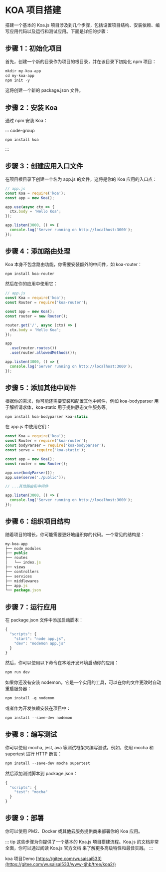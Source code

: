 # KOA 项目搭建


搭建一个基本的 Koa.js 项目涉及到几个步骤，包括设置项目结构、安装依赖、编写应用代码以及运行和测试应用。下面是详细的步骤：

## 步骤 1：初始化项目

首先，创建一个新的目录作为项目的根目录，并在该目录下初始化 npm 项目：

```js
mkdir my-koa-app
cd my-koa-app
npm init -y
```

这将创建一个新的 package.json 文件。

## 步骤 2：安装 Koa

通过 npm 安装 Koa：

::: code-group
```sh [npm]
npm install koa
```
:::
## 步骤 3：创建应用入口文件

在项目根目录下创建一个名为 app.js 的文件，这将是你的 Koa 应用的入口点：

```js
// app.js
const Koa = require('koa');
const app = new Koa();

app.use(async ctx => {
  ctx.body = 'Hello Koa';
});

app.listen(3000, () => {
  console.log('Server running on http://localhost:3000');
});
```
## 步骤 4：添加路由处理

Koa 本身不包含路由功能，你需要安装额外的中间件，如 koa-router：

```js
npm install koa-router
```

然后在你的应用中使用它：

```js
// app.js
const Koa = require('koa');
const Router = require('koa-router');

const app = new Koa();
const router = new Router();

router.get('/', async (ctx) => {
  ctx.body = 'Hello Koa';
});

app
  .use(router.routes())
  .use(router.allowedMethods());

app.listen(3000, () => {
  console.log('Server running on http://localhost:3000');
});
```
## 步骤 5：添加其他中间件

根据你的需求，你可能还需要安装和配置其他中间件，例如 koa-bodyparser 用于解析请求体，koa-static 用于提供静态文件服务等。

```js
npm install koa-bodyparser koa-static
```

在 app.js 中使用它们：

```js
const Koa = require('koa');
const Router = require('koa-router');
const bodyParser = require('koa-bodyparser');
const serve = require('koa-static');

const app = new Koa();
const router = new Router();

app.use(bodyParser());
app.use(serve('./public'));

// ...其他路由和中间件

app.listen(3000, () => {
  console.log('Server running on http://localhost:3000');
});
```
## 步骤 6：组织项目结构

随着项目的增长，你可能需要更好地组织你的代码。一个常见的结构是：

```js
my-koa-app
├── node_modules
├── public
├── routes
│   └── index.js
├── views
├── controllers
├── services
├── middlewares
├── app.js
└── package.json
```
## 步骤 7：运行应用

在 package.json 文件中添加启动脚本：

```js
{
  "scripts": {
    "start": "node app.js",
    "dev": "nodemon app.js"
  }
}
```

然后，你可以使用以下命令在本地开发环境启动你的应用：

```js
npm run dev
```

如果你还没有安装 nodemon，它是一个实用的工具，可以在你的文件更改时自动重启服务器：

```js
npm install -g nodemon
```

或者作为开发依赖安装在项目中：

```js
npm install --save-dev nodemon
```
## 步骤 8：编写测试

你可以使用 mocha, jest, ava 等测试框架来编写测试。例如，使用 mocha 和 supertest 进行 HTTP 断言：

```js
npm install --save-dev mocha supertest
```

然后添加测试脚本到 package.json：

```js
{
  "scripts": {
    "test": "mocha"
  }
}
```
## 步骤 9：部署

你可以使用 PM2、Docker 或其他云服务提供商来部署你的 Koa 应用。



::: tip
这些步骤为你提供了一个基本的 Koa.js 项目搭建流程。Koa.js 的文档非常全面，你可以通过阅读 Koa.js 官方文档 来了解更多高级特性和最佳实践。
:::

koa 项目Demo [https://gitee.com/wusaisai533](https://gitee.com/wusaisai533/www-tjhb/tree/koa2/)